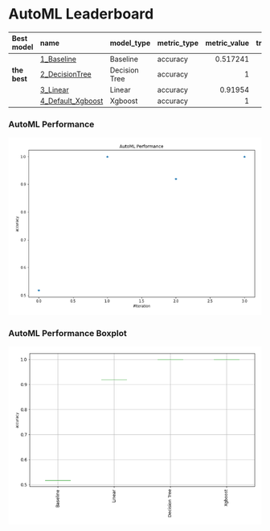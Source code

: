 # AutoML Leaderboard

| Best model   | name                                             | model_type    | metric_type   |   metric_value |   train_time |
|:-------------|:-------------------------------------------------|:--------------|:--------------|---------------:|-------------:|
|              | [1_Baseline](1_Baseline/README.md)               | Baseline      | accuracy      |       0.517241 |         1.69 |
| **the best** | [2_DecisionTree](2_DecisionTree/README.md)       | Decision Tree | accuracy      |       1        |         7.46 |
|              | [3_Linear](3_Linear/README.md)                   | Linear        | accuracy      |       0.91954  |         4.99 |
|              | [4_Default_Xgboost](4_Default_Xgboost/README.md) | Xgboost       | accuracy      |       1        |         6.01 |

### AutoML Performance
![AutoML Performance](ldb_performance.png)

### AutoML Performance Boxplot
![AutoML Performance Boxplot](ldb_performance_boxplot.png)